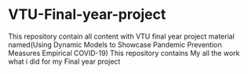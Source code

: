 # VTU-Final-year-project
This repository contain all content with  VTU final year project material named(Using Dynamic Models to Showcase Pandemic Prevention Measures Empirical COVID-19)
This repository contains My all the work what i did for my Final year project 
